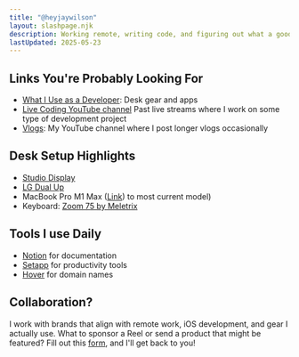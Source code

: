 ```yaml
---
title: "@heyjaywilson"
layout: slashpage.njk
description: Working remote, writing code, and figuring out what a good day looks like.
lastUpdated: 2025-05-23
---
```


## Links You're Probably Looking For

- [What I Use as a Developer](https://jaywilson.zip/uses/): Desk gear and apps
- [Live Coding YouTube channel](https://www.youtube.com/@heyjaycodes) Past live streams where I work on some type of development project
- [Vlogs](https://www.youtube.com/@heyjaywilson): My YouTube channel where I post longer vlogs occasionally

## Desk Setup Highlights

- [Studio Display](https://amzn.to/3ZrO6Dt)
- [LG Dual Up](https://amzn.to/43yKpxi)
- MacBook Pro M1 Max ([Link](https://amzn.to/4ds61jc)) to most current model)
- Keyboard: [Zoom 75 by Meletrix](https://meletrix.com/collections/zoom75-collection)

## Tools I use Daily

- [Notion](https://affiliate.notion.so/jaywilsonzip) for documentation
- [Setapp](https://setapp.sjv.io/MAogQq) for productivity tools
- [Hover](https://hover-affiliates.pxf.io/Oeoz1W) for domain names

## Collaboration?

I work with brands that align with remote work, iOS development, and gear I actually use. What to sponsor a Reel or send a product that might be featured? Fill out this [form](https://cctplusllc.notion.site/1fc7b80bf2d68068a8b7c468da0ca428?pvs=105), and I'll get back to you!
